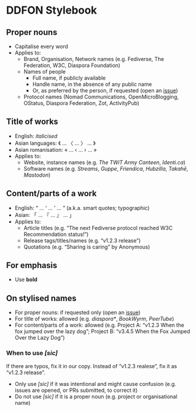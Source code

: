 # DDFON Stylebook

## Proper nouns

- Capitalise every word
- Applies to:
  - Brand, Organisation, Network names (e.g. Fediverse, The Federation, W3C, Diaspora Foundation)
  - Names of people
    - Full name, if publicly available
    - Handle name, in the absence of any public name
    - Or, as preferred by the person, if requested (open an [issue](https://codeberg.org/ddfon/federated-sns/issues))
  - Protocol names (Nomad Communications, OpenMicroBlogging, OStatus, Diaspora Federation, Zot, ActivityPub)

## Title of works

- English: *italicised*
- Asian languages: 《 … 〈 … 〉 … 》
- Asian romanisation: « … ‹ … › … »
- Applies to:
  - Website, instance names (e.g. *The TWiT Army Canteen*, *Identi.ca*)
  - Software names (e.g. *Streams*, *Guppe*, *Friendica*, *Hubzilla*, *Takahē*, *Mastodon*)

## Content/parts of a work

- English: “ … ‘ … ’ … ” (a.k.a. smart quotes; typographic)
- Asian: 「 … 『 … 』 … 」
- Applies to:
  - Article titles (e.g. “The next Fediverse protocol reached W3C Recommendation status!”)
  - Release tags/titles/names (e.g. “v1.2.3 release”)
  - Quotations (e.g. “Sharing is caring” by Anonymous)

## For emphasis

- Use **bold**

## On stylised names

- For proper nouns: if requested only (open an [issue](https://codeberg.org/ddfon/federated-sns/issues))
- For title of works: allowed (e.g. *diaspora\**, *BookWyrm*, *PeerTube*)
- For content/parts of a work: allowed (e.g. Project A: “v1.2.3 When the fox jumped over the lazy dog”; Project B: “v3.4.5 When the Fox Jumped Over the Lazy Dog”)

### When to use *[sic]*

If there are typos, fix it in our copy. Instead of “v1.2.3 realese”, fix it as “v1.2.3 release”.

- Only use *[sic]* if it was intentional and might cause confusion (e.g. issues are opened, or PRs submitted, to correct it)
- Do not use *[sic]* if it is a proper noun (e.g. project or organisational name)
